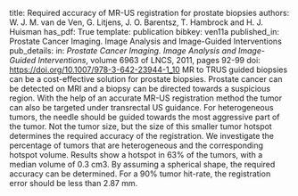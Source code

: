 title: Required accuracy of MR-US registration for prostate biopsies
authors: W. J. M. van de Ven, G. Litjens, J. O. Barentsz, T. Hambrock and H. J. Huisman
has_pdf: True
template: publication
bibkey: ven11a
published_in: Prostate Cancer Imaging. Image Analysis and Image-Guided Interventions
pub_details: in: <i>Prostate Cancer Imaging. Image Analysis and Image-Guided Interventions</i>, volume 6963 of LNCS, 2011, pages 92-99
doi: https://doi.org/10.1007/978-3-642-23944-1_10
MR to TRUS guided biopsies can be a cost-effective solution for prostate biopsies. Prostate cancer can be detected on MRI and a biopsy can be directed towards a suspicious region. With the help of an accurate MR-US registration method the tumor can also be targeted under transrectal US guidance. For heterogeneous tumors, the needle should be guided towards the most aggressive part of the tumor. Not the tumor size, but the size of this smaller tumor hotspot determines the required accuracy of the registration. We investigate the percentage of tumors that are heterogeneous and the corresponding hotspot volume. Results show a hotspot in 63% of the tumors, with a median volume of 0.3 cm3. By assuming a spherical shape, the required accuracy can be determined. For a 90% tumor hit-rate, the registration error should be less than 2.87 mm.

